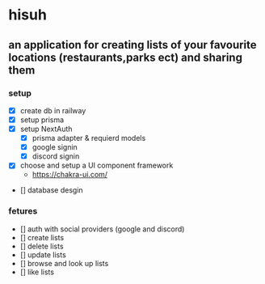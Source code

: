 # hisuh

## an application for creating lists of your favourite locations (restaurants,parks ect) and sharing them

### setup

- [x] create db in railway
- [x] setup prisma
- [x] setup NextAuth
  - [x] prisma adapter & requierd models
  - [x] google signin
  - [x] discord signin
- [x] choose and setup a UI component framework
  - https://chakra-ui.com/
- [] database desgin

### fetures

- [] auth with social providers (google and discord)
- [] create lists
- [] delete lists
- [] update lists
- [] browse and look up lists
- [] like lists
